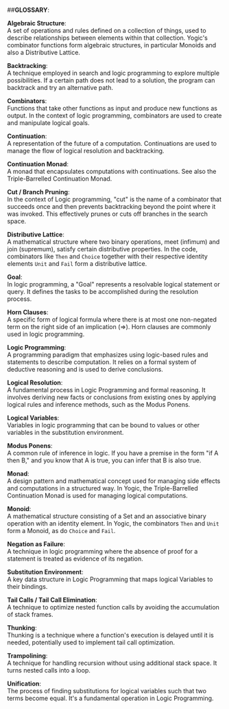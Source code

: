##**GLOSSARY**:

**Algebraic Structure**:  
A set of operations and rules defined on a collection of things, used to
describe relationships between elements within that collection. Yogic's
combinator functions form algebraic structures, in particular Monoids and
also a Distributive Lattice.

**Backtracking**:  
A technique employed in search and logic programming to explore multiple
possibilities. If a certain path does not lead to a solution, the program can
backtrack and try an alternative path.

**Combinators**:  
Functions that take other functions as input and produce new functions as
output. In the context of logic programming, combinators are used to create
and manipulate logical goals.

**Continuation**:  
A representation of the future of a computation. Continuations are used to
manage the flow of logical resolution and backtracking.

**Continuation Monad**:  
A monad that encapsulates computations with continuations. 
See also the Triple-Barrelled Continuation Monad.

**Cut / Branch Pruning**:  
In the context of Logic programming, "cut" is the name of a combinator that
succeeds once and then prevents backtracking beyond the point where it was
invoked. This effectively prunes or cuts off branches in the search space.

**Distributive Lattice**:  
A mathematical structure where two binary operations, meet (infimum) and join
(supremum), satisfy certain distributive properties. In the code, combinators
like `Then` and `Choice` together with their respective identity elements
`Unit` and `Fail` form a distributive lattice.

**Goal**:  
In logic programming, a "Goal" represents a resolvable logical statement or
query. It defines the tasks to be accomplished during the resolution process.

**Horn Clauses**:  
A specific form of logical formula where there is at most one non-negated term
on the right side of an implication (=>). Horn clauses are commonly used in
logic programming.

**Logic Programming**:  
A programming paradigm that emphasizes using logic-based rules and statements
to describe computation. It relies on a formal system of deductive reasoning
and is used to derive conclusions.

**Logical Resolution**:  
A fundamental process in Logic Programming and formal reasoning. It involves
deriving new facts or conclusions from existing ones by applying logical rules
and inference methods, such as the Modus Ponens.

**Logical Variables**:  
Variables in logic programming that can be bound to values or other variables
in the substitution environment.

**Modus Ponens**:  
A common rule of inference in logic. If you have a premise in the form "if A
then B," and you know that A is true, you can infer that B is also true.

**Monad**:  
A design pattern and mathematical concept used for managing side effects and
computations in a structured way. In Yogic, the Triple-Barrelled Continuation
Monad is used for managing logical computations.

**Monoid**:  
A mathematical structure consisting of a Set and an associative binary
operation with an identity element. In Yogic, the combinators `Then` and
`Unit` form a Monoid, as do `Choice` and `Fail`.

**Negation as Failure**:  
A technique in logic programming where the absence of proof for a statement is
treated as evidence of its negation.

**Substitution Environment**:  
A key data structure in Logic Programming that maps logical Variables to their
bindings.

**Tail Calls / Tail Call Elimination**:  
A technique to optimize nested function calls by avoiding the accumulation of
stack frames.

**Thunking**:  
Thunking is a technique where a function's execution is delayed until it is
needed, potentially used to implement tail call optimization.

**Trampolining**:  
A technique for handling recursion without using additional stack space. It
turns nested calls into a loop.

**Unification**:  
The process of finding substitutions for logical variables such that two terms
become equal. It's a fundamental operation in Logic Programming.
